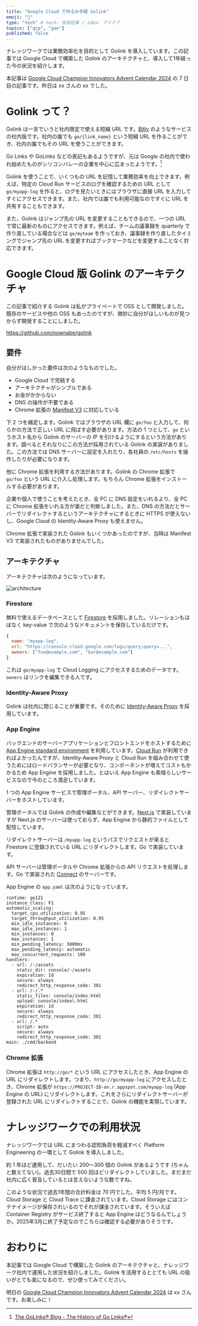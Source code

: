 ```yaml
---
title: "Google Cloud で作るお手軽 Golink"
emoji: "🦭"
type: "tech" # tech: 技術記事 / idea: アイデア
topics: ["gcp", "gae"]
published: false
---
```


ナレッジワークでは業務効率化を目的として Golink を導入しています。この記事では Google Cloud で構築した Golink のアーキテクチャと、導入して1年経った今の状況を紹介します。

本記事は [Google Cloud Champion Innovators Advent Calendar 2024](https://adventar.org/calendars/10061) の 7 日目の記事です。昨日は xx さんの xx でした。


# Golink って？

Golink は一言でいうと社内限定で使える短縮 URL です。[Bitly](https://bitly.com/) のようなサービスの社内版です。社内の誰でも `go/{link_name}` という短縮 URL を作ることができ、社内の誰でもその URL を使うことができます。

Go Links や GoLinks などの表記もあるようですが、元は Google の社内で使われ始めたものがシリコンバレーの企業を中心に広まったようです。[^1]

Golink を使うことで、いくつもの URL を記憶して業務効率を向上できます。例えば、特定の Cloud Run サービスのログを確認するための URL として `go/myapp-log` を作ると、ログを見たいときにはブラウザに直接 URL を入力してすぐにアクセスできます。また、社内では誰でも利用可能なのですぐに URL を共有することもできます。

また、Golink はジャンプ先の URL を変更することもできるので、一つの URL で常に最新のものにアクセスできます。例えば、チームの議事録を quarterly で作り直している場合などは `go/myteam` を作っておき、議事録を作り直したタイミングでジャンプ先の URL を変更すればブックマークなどを変更することなく対応できます。

[^1]: [The GoLinks® Blog - The History of Go Links®](https://www.golinks.com/blog/go-links-history/)

# Google Cloud 版 Golink のアーキテクチャ

この記事で紹介する Golink は私がプライベートで OSS として開発しました。既存のサービスや他の OSS もあったのですが、微妙に自分がほしいものが見つからず開発することにしました。

https://github.com/nownabe/golink

## 要件

自分がほしかった要件は次のようなものでした。

* Google Cloud で完結する
* アーキテクチャがシンプルである
* お金がかからない
* DNS の操作が不要である
* Chrome 拡張の [Manifest V3](https://developer.chrome.com/docs/extensions/develop/migrate) に対応している

下 2 つを補足します。Golink ではブラウザの URL 欄に `go/foo` と入力して、何らかの方法で正しい URL に飛ばす必要があります。方法の 1 つとして、`go` というホスト名から Golink のサーバーの IP を引けるようにするという方法があります。調べるとそれなりにこの方法が採用されている Golink の実装がありました。この方法では DNS サーバーに設定を入れたり、各社員の `/etc/hosts` を操作したりが必要になります。

他に Chrome 拡張を利用する方法があります。Golink の Chrome 拡張で `go/foo` という URL に介入し処理します。もちろん Chrome 拡張をインストールする必要があります。

企業や個人で使うことを考えたとき、全 PC に DNS 設定をいれるより、全 PC に Chrome 拡張をいれる方が楽だと判断しました。また、DNS の方法だとサーバーでリダイレクトするというアーキテクチャにするときに HTTPS が使えないし、Google Cloud の Identity-Aware Proxy も使えません。

Chrome 拡張で実装された Golink もいくつかあったのですが、当時は Manifest V3 で実装されたものがありませんでした。

## アーキテクチャ

アーキテクチャは次のようになっています。

![architecture](/images/articles/google-cloud-golink/architecture.png)

### Firestore

無料で使えるデータベースとして [Firestore](https://cloud.google.com/firestore) を採用しました。リレーションもほぼなく key-value で次のようなドキュメントを保存しているだけです。

```js
{
  name: "myapp-log",
  url: "https://console.cloud.google.com/logs/query;query=...",
  owners: ["foo@example.com", "bar@example.com"]
}
```

これは `go/myapp-log` で Cloud Logging にアクセスするためのデータです。`owners` はリンクを編集できる人です。

### Identity-Aware Proxy

Golink は社内に閉じることが重要です。そのために [Identity-Aware Proxy](https://cloud.google.com/security/products/iap) を採用しています。

### App Engine

バックエンドのサーバーアプリケーションとフロントエンドをホストするために [App Engine standard environment](https://cloud.google.com/appengine/docs/standard) を利用しています。[Cloud Run](https://cloud.google.com/run) が利用できればよかったんですが、Identity-Aware Proxy と Cloud Run を組み合わせて使うためにはロードバランサーが必要となり、コンポーネントが増えてコストもかかるため App Engine を採用しました。とはいえ App Engine も素晴らしいサービスなので今のところ満足しています。

1 つの App Engine サービスで管理ポータル、API サーバー、リダイレクトサーバーをホストしています。

管理ポータルでは Golink の作成や編集などができます。[Next.js](https://nextjs.org/) で実装していますが Next.js のサーバーは使っておらず、App Engine から静的ファイルとして配信しています。

リダイレクトサーバーは `/myapp-log` というパスでリクエストが来ると Firestore に登録されている URL にリダイレクトします。Go で実装しています。

API サーバーは管理ポータルや Chrome 拡張からの API リクエストを処理します。Go で実装された [Connect](https://connectrpc.com/) のサーバーです。

App Engine の `app.yaml` は次のようになっています。

```
runtime: go121
instance_class: F1
automatic_scaling:
  target_cpu_utilization: 0.95
  target_throughput_utilization: 0.95
  min_idle_instances: 0
  max_idle_instances: 1
  min_instances: 0
  max_instances: 1
  min_pending_latency: 5000ms
  max_pending_latency: automatic
  max_concurrent_requests: 100
handlers:
  - url: /-/assets
    static_dir: console/-/assets
    expiration: 1d
    secure: always
    redirect_http_response_code: 301
  - url: /-/.*
    static_files: console/index.html
    upload: console/index\.html
    expiration: 1d
    secure: always
    redirect_http_response_code: 301
  - url: /.*
    script: auto
    secure: always
    redirect_http_response_code: 301
main: ./cmd/backend
```

### Chrome 拡張

Chrome 拡張は `http://go/*` という URL にアクセスしたとき、App Engine の URL にリダイレクトします。つまり、`http://go/myapp-log` にアクセスしたとき、Chrome 拡張が `https://PROJECT-ID-an.r.appspot.com/myapp-log` (App Engine の URL) にリダイレクトします。これをさらにリダイレクトサーバーが登録された URL にリダイレクトすることで、Golink の機能を実現しています。

# ナレッジワークでの利用状況

ナレッジワークでは URL にまつわる認知負荷を軽減すべく Platform Engineering の一環として Golink を導入しました。

約 1 年ほど運用して、だいたい 200〜300 個の Golink があるようです (ちゃんと数えてない)。過去30日間で 500 回ほどリダイレクトしていました。まだまだ社内に広く普及しているとは言えないような数ですね。

このような状況で過去1年間の合計料金は 70 円でした。平均 5 円/月です。Cloud Storage と Cloud Trace に課金されています。Cloud Storage にはコンテナイメージが保存されいるのでそれが課金されています。そういえば Container Registry がサービス終了すると App Engine はどうなるんでしょうか。2025年3月に終了予定なのでこちらは確認する必要がありそうです。

# おわりに

本記事では Google Cloud で構築した Golink のアーキテクチャと、ナレッジワーク社内で運用した状況を紹介しました。Golink を活用するととても URL の扱いがとても楽になるので、ぜひ使ってみてください。

明日の [Google Cloud Champion Innovators Advent Calendar 2024]() は xx さんです。お楽しみに！
